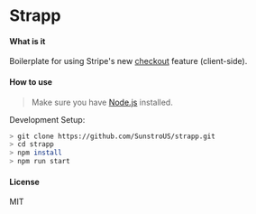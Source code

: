 # Strapp

#### What is it

Boilerplate for using Stripe's new [checkout](https://stripe.com/docs/payments/checkout/client) feature (client-side).

#### How to use

> Make sure you have [Node.js](http://nodejs.org/) installed.

Development Setup:

```sh
> git clone https://github.com/SunstroUS/strapp.git
> cd strapp
> npm install
> npm run start
```

#### License

MIT
